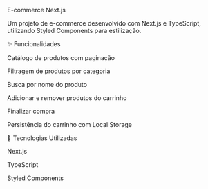 E-commerce Next.js

Um projeto de e-commerce desenvolvido com Next.js e TypeScript, utilizando Styled Components para estilização.

✨ Funcionalidades

Catálogo de produtos com paginação

Filtragem de produtos por categoria

Busca por nome do produto

Adicionar e remover produtos do carrinho

Finalizar compra

Persistência do carrinho com Local Storage

🚀 Tecnologias Utilizadas

Next.js

TypeScript

Styled Components
